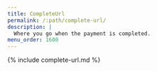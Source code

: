 ```yaml
---
title: CompleteUrl
permalink: /:path/complete-url/
description: |
  Where you go when the payment is completed.
menu_order: 1600
---
```


{% include complete-url.md %}
